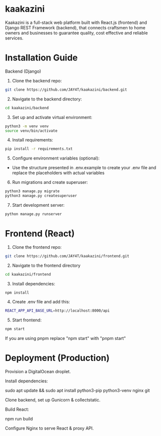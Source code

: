 # kaakazini
Kaakazini is a full-stack web platform built with React.js (frontend) and Django REST Framework (backend), that connects craftsmen to home owners and businesses to guarantee quality, cost effective and reliable services.

# Installation Guide

Backend (Django)

1. Clone the backend repo:
```bash
git clone https://github.com/JAY4T/kaakazini/backend.git
```

2. Navigate to the backend directory:
```bash
cd kaakazini/backend
```

3. Set up and activate virtual environment:
```bash
python3 -m venv venv
source venv/bin/activate
```
4. Install requirements:
```bash
pip install -r requirements.txt
``` 

5. Configure environment variables (optional):
- Use the structure presented in .env.example to create your .env file and replace the placeholders with actual variables

6. Run migrations and create superuser:
```bash
python3 manage.py migrate
python3 manage.py createsuperuser

```
7. Start development server:
```bash
python manage.py runserver
```

# Frontend (React)

1. Clone the frontend repo:
```bash
git clone https://github.com/JAY4T/kaakazini/frontend.git
```
2. Navigate to the frontend directory
```bash
cd kaakazini/frontend
```
3. Install dependencies:
```bash
npm install
```
4. Create .env file and add this:
```bash
REACT_APP_API_BASE_URL=http://localhost:8000/api
```
5. Start frontend:
```bash
npm start
```
If you are using pnpm replace "npm start" with "pnpm start"

# Deployment (Production)

Provision a DigitalOcean droplet.

Install dependencies:


sudo apt update && sudo apt install python3-pip python3-venv nginx git

Clone backend, set up Gunicorn & collectstatic.

Build React:


npm run build

Configure Nginx to serve React & proxy API.